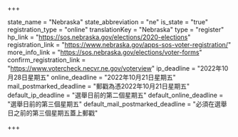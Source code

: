 +++

state_name = "Nebraska"
state_abbreviation = "ne"
is_state = "true"
registration_type = "online"
translationKey = "Nebraska"
type = "register"
hp_link = "https://sos.nebraska.gov/elections/2020-elections"
registration_link = "https://www.nebraska.gov/apps-sos-voter-registration/"
more_info_link = "https://sos.nebraska.gov/elections/voter-forms"
confirm_registration_link = "https://www.votercheck.necvr.ne.gov/voterview"
ip_deadline = "2022年10月28日星期五"
online_deadline = "2022年10月21日星期五"
mail_postmarked_deadline = "郵戳為憑2022年10月21日星期五"
default_ip_deadline = "選舉日前的第二個星期五"
default_online_deadline = "選舉日前的第三個星期五"
default_mail_postmarked_deadline = "必須在選舉日之前的第三個星期五蓋上郵戳"

+++
